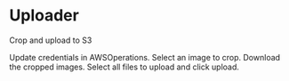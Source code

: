 # Uploader
Crop and upload to S3

Update credentials in AWSOperations.
Select an image to crop.
Download the cropped images. 
Select all files to upload and click upload.
